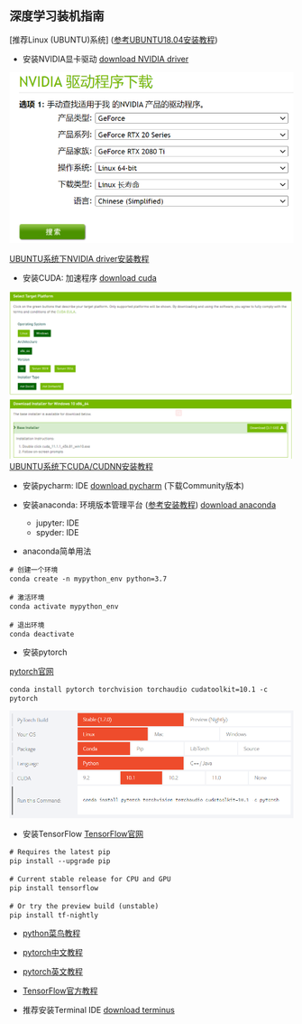 ## 深度学习装机指南

[推荐Linux (UBUNTU)系统] ([参考UBUNTU18.04安装教程](https://blog.csdn.net/baidu_36602427/article/details/86548203))

- 安装NVIDIA显卡驱动
[download NVIDIA driver](https://www.nvidia.cn/Download/index.aspx?lang=cn)

![nvidia](dl_install_img/nvidia.png)

[UBUNTU系统下NVIDIA driver安装教程](https://jinghongkyq.github.io/install_nvidia_driver.html)

- 安装CUDA: 加速程序
[download cuda](https://developer.nvidia.com/cuda-downloads?target_os=Windows&target_arch=x86_64&target_version=10&target_type=exelocal)

![CUDA](dl_install_img/CUDA.png)
[UBUNTU系统下CUDA/CUDNN安装教程](https://jinghongkyq.github.io/install_cuda_cudnn.html)

- 安装pycharm: IDE
[download pycharm](https://www.jetbrains.com/pycharm/download/#section=windows) (下载Community版本)

- 安装anaconda: 环境版本管理平台  ([参考安装教程](https://www.jianshu.com/p/62f155eb6ac5))
  [download anaconda](https://www.anaconda.com/products/individual)
   - jupyter: IDE
   - spyder: IDE
   
- anaconda简单用法
```
# 创建一个环境
conda create -n mypython_env python=3.7

# 激活环境
conda activate mypython_env

# 退出环境
conda deactivate
```

- 安装pytorch

[pytorch官网](https://pytorch.org/)
```
conda install pytorch torchvision torchaudio cudatoolkit=10.1 -c pytorch
```

![pytorch](dl_install_img/pytorch.png)

- 安装TensorFlow
[TensorFlow官网](https://tensorflow.google.cn/)
```
# Requires the latest pip  
pip install --upgrade pip  
  
# Current stable release for CPU and GPU  
pip install tensorflow
  
# Or try the preview build (unstable)  
pip install tf-nightly
```

- [python菜鸟教程](https://www.runoob.com/python/python-tutorial.html)

- [pytorch中文教程](http://www.pytorch123.com/)

- [pytorch英文教程](https://pytorch.org/tutorials/)

- [TensorFlow官方教程](https://tensorflow.google.cn/learn)

- 推荐安装Terminal IDE 
[download terminus](https://github.com/Eugeny/terminus)
